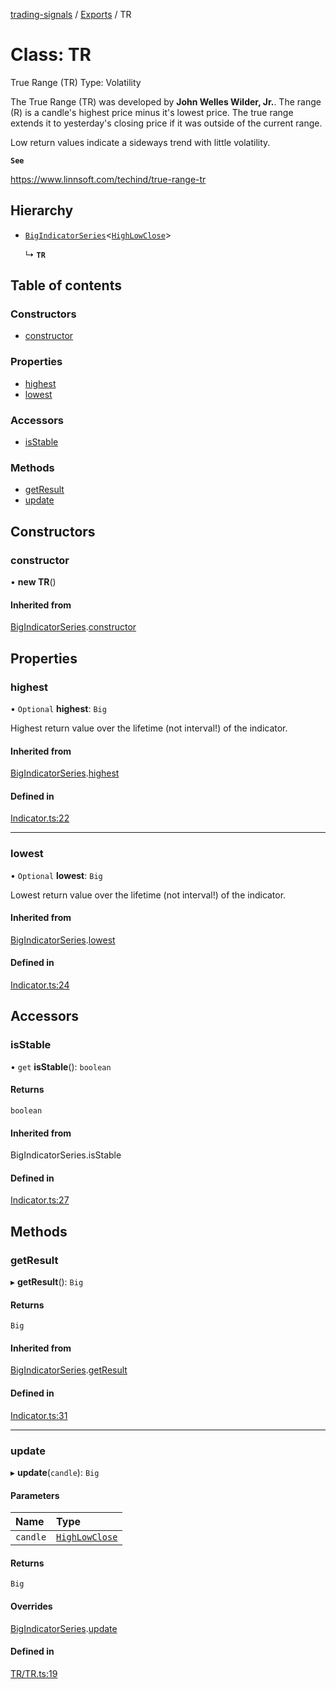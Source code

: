 [trading-signals](../README.md) / [Exports](../modules.md) / TR

# Class: TR

True Range (TR) Type: Volatility

The True Range (TR) was developed by **John Welles Wilder, Jr.**. The range (R) is a candle's highest price minus it's lowest price. The true range extends it to yesterday's closing price if it was outside of the current range.

Low return values indicate a sideways trend with little volatility.

**`See`**

https://www.linnsoft.com/techind/true-range-tr

## Hierarchy

- [`BigIndicatorSeries`](BigIndicatorSeries.md)<[`HighLowClose`](../modules.md#highlowclose)\>

  ↳ **`TR`**

## Table of contents

### Constructors

- [constructor](TR.md#constructor)

### Properties

- [highest](TR.md#highest)
- [lowest](TR.md#lowest)

### Accessors

- [isStable](TR.md#isstable)

### Methods

- [getResult](TR.md#getresult)
- [update](TR.md#update)

## Constructors

### constructor

• **new TR**()

#### Inherited from

[BigIndicatorSeries](BigIndicatorSeries.md).[constructor](BigIndicatorSeries.md#constructor)

## Properties

### highest

• `Optional` **highest**: `Big`

Highest return value over the lifetime (not interval!) of the indicator.

#### Inherited from

[BigIndicatorSeries](BigIndicatorSeries.md).[highest](BigIndicatorSeries.md#highest)

#### Defined in

[Indicator.ts:22](https://github.com/bennycode/trading-signals/blob/53d8192/src/Indicator.ts#L22)

---

### lowest

• `Optional` **lowest**: `Big`

Lowest return value over the lifetime (not interval!) of the indicator.

#### Inherited from

[BigIndicatorSeries](BigIndicatorSeries.md).[lowest](BigIndicatorSeries.md#lowest)

#### Defined in

[Indicator.ts:24](https://github.com/bennycode/trading-signals/blob/53d8192/src/Indicator.ts#L24)

## Accessors

### isStable

• `get` **isStable**(): `boolean`

#### Returns

`boolean`

#### Inherited from

BigIndicatorSeries.isStable

#### Defined in

[Indicator.ts:27](https://github.com/bennycode/trading-signals/blob/53d8192/src/Indicator.ts#L27)

## Methods

### getResult

▸ **getResult**(): `Big`

#### Returns

`Big`

#### Inherited from

[BigIndicatorSeries](BigIndicatorSeries.md).[getResult](BigIndicatorSeries.md#getresult)

#### Defined in

[Indicator.ts:31](https://github.com/bennycode/trading-signals/blob/53d8192/src/Indicator.ts#L31)

---

### update

▸ **update**(`candle`): `Big`

#### Parameters

| Name     | Type                                         |
| :------- | :------------------------------------------- |
| `candle` | [`HighLowClose`](../modules.md#highlowclose) |

#### Returns

`Big`

#### Overrides

[BigIndicatorSeries](BigIndicatorSeries.md).[update](BigIndicatorSeries.md#update)

#### Defined in

[TR/TR.ts:19](https://github.com/bennycode/trading-signals/blob/53d8192/src/TR/TR.ts#L19)
